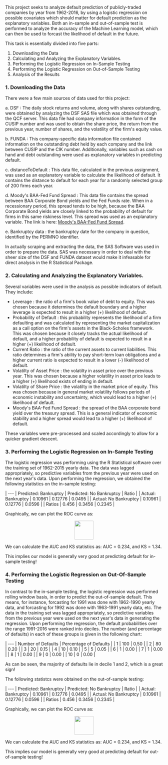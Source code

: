 This project seeks to analyze default prediction of publicly-traded companies by year from 1962-2016, by using a logistic regression on possible covariates which should matter for default prediction as the explanatory variables. Both an in-sample and out-of-sample test is performed to analyze the accuracy of the Machine Learning model, which can then be used to forcast the likelihood of default in the future.

This task is essentially divided into five parts:

1. Downloading the Data
2. Calculating and Analyzing the Explanatory Variables.
3. Performing the Logistic Regression on In-Sample Testing
4. Performing the Logistic Regression on Out-of-Sample Testing
5. Analysis of the Results

### 1. Downloading the Data

There were a few main sources of data used for this project:
  
a. DSF : The daily stock returns and volume, along with shares outstanding, were obtained by analyzing the DSF SAS file which was obtained through the QCF server. This data file had company information in the form of the CUSIP number and was used to obtain the share price, the return from the previous year, number of shares, and the volatility of the firm's equity value.

b. FUNDA : This company-specific data information file contained information on the outstanding debt held by each company and the link between CUSIP and the CIK number. Additionally, variables such as cash on hand and debt outstanding were used as explanatory variables in predicting default. 
  
c. distanceToDefault : This data file, calculated in the previous assignment, was used as an explanatory variable to calculate the likelihood of default. It contains the distance to default for each year for a randomly selected group of 200 firms each year.

d. Moody's BAA-Fed Fund Spread : This data file contains the spread between BAA Corporate Bond yields and the Fed Funds rate. When in a recessionary period, this spread tends to be high, because the BAA Corporate Bond yields are closely linked to the probability of default for firms in this same riskiness level. This spread was used as an explanatory variable. The link is here: [Moody's BAA-Fed Fund Spread](https://fred.stlouisfed.org/series/BAAFFM).

e. Bankruptcy data : the bankruptcy date for the company in question, identified by the PERMNO identifier.

In actually scraping and extracting the data, the SAS Software was used in order to prepare the data. SAS was necessary in order to deal with the sheer size of the DSF and FUNDA dataset would make it infeasable for direct analysis in the R Statistical Package.

### 2. Calculating and Analyzing the Explanatory Variables.

Several variables were used in the analysis as possible indicators of default. They include:

- Leverage : the ratio of a firm's book value of debt to equity. This was chosen because it determines the default boundary and a higher leverage is expected to result in a higher (+) likelihood of default.
- Probability of Default : this probability represents the likelihood of a firm defaulting and was calculated by representing the market capitalization as a call option on the firm's assets in the Black-Scholes framework. This was chosen because it closely tracks the actual likelihood of default, and a higher probability of default is expected to result in a higher (+) likelihood of default.
- Current Ratio : the ratio of the current assets to current liabilities. This ratio determines a firm's ability to pay short-term loan obligations and a higher current ratio is expected to result in a lower (-) likelihood of default.
- Volatilty of Asset Price : the volatilty in asset price over the previous year. This was chosen because a higher volatility in asset price leads to a higher (+) likelihood exists of ending in default.
- Volatilty of Share Price : the volatilty in the market price of equity. This was chosen because in general market volatility follows periods of economic instability and uncertainty, which would lead to a higher (+) likelihood of default.
- Moody's BAA-Fed Fund Spread : the spread of the BAA corporate bond yield over the treasury spread. This is a general indicator of economic stability and a higher spread would lead to a higher (+) likelihood of default.

These variables were pre-processed and scaled accordingly to allow for a quicker gradient descent.

### 3. Performing the Logistic Regression on In-Sample Testing

The logistic regression was performing using the R Statistical software over the training set of 1962-2015 yearly data. The data was lagged appropriately, so predictive variables from the previous year were used on the next year's data. Upon performing the regression, we obtained the following statistics on the in-sample testing:

| --- | Predicted: Bankruptcy | Predicted: No Bankruptcy | Ratio |
| Actual: Bankruptcy	| 0.10961 |	0.12776 | 0.0495 |
| Actual: No Bankruptcy	| 0.10961 |	0.12776 | 0.0596 |
| Ratios                | 0.456   | 0.3456  | 0.2345 |

Graphically, we can plot the ROC curve as:

<p align="center">
  <img height='60' src="https://raw.githubusercontent.com/physics-paul/mfi-assignment5/master/images/3graph.png">
</p>

We can calculate the AUC and KS statistics as: AUC = 0.234, and KS = 1.34.

This implies our model is generally very good at predicting default for in-sample testing!

### 4. Performing the Logistic Regression on Out-Of-Sample Testing

In contrast to the in-sample testing, the logistic regression was performed rolling window basis, in order to predict the out-of-sample default. This means, for instance, forcasting for 1991 was done with 1962-1990 yearly data, and forcasting for 1992 was done with 1963-1991 yearly data, etc. The data in the training set was lagged appropriately, so predictive variables from the previous year were used on the next year's data in generating the regression. Upon performing the regression, the default probabilities over the range 1991-2016 were ranked into deciles. The number (and percentage of defaults) in each of these groups is given in the following chart:

| --- | Number of Defaults | Percentage of Defaults |
| 1  | 100 | 0.50 |
| 2  | 80 | 0.20 |
| 3  | 20 | 0.15 |
| 4  | 10 | 0.10 |
| 5  | 5 | 0.05 |
| 6  | 1 | 0.00 |
| 7  | 1 | 0.00 |
| 8  | 1 | 0.00 |
| 9  | 0 | 0.00 |
| 10 | 0 | 0.00 |

As can be seen, the majority of defaults lie in decile 1 and 2, which is a great sign!

The following statistcs were obtained on the out-of-sample testing:

| --- | Predicted: Bankruptcy | Predicted: No Bankruptcy | Ratio |
| Actual: Bankruptcy	| 0.10961 |	0.12776 | 0.0495 |
| Actual: No Bankruptcy	| 0.10961 |	0.12776 | 0.0596 |
| Ratios                | 0.456   | 0.3456  | 0.2345 |

Graphically, we can plot the ROC curve as:

<p align="center">
  <img height='60' src="https://raw.githubusercontent.com/physics-paul/mfi-assignment5/master/images/3graph.png">
</p>

We can calculate the AUC and KS statistics as: AUC = 0.234, and KS = 1.34.

This implies our model is generally very good at predicting default for out-of-sample testing!
